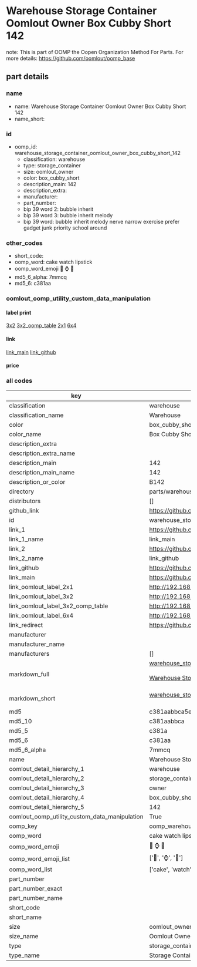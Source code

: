 # Warehouse Storage Container Oomlout Owner Box Cubby Short 142  

note: This is part of OOMP the Oopen Organization Method For Parts. For more details: https://github.com/oomlout/oomp_base

##  part details
  







### name
* name: Warehouse Storage Container Oomlout Owner Box Cubby Short 142
* name_short: 
### id
* oomp_id: warehouse_storage_container_oomlout_owner_box_cubby_short_142
  * classification: warehouse
  * type: storage_container
  * size: oomlout_owner
  * color: box_cubby_short
  * description_main: 142
  * description_extra: 
  * manufacturer: 
  * part_number: 
  * bip 39 word 2: bubble inherit
  * bip 39 word 3: bubble inherit melody
  * bip 39 word: bubble inherit melody nerve narrow exercise prefer gadget junk priority school around

### other_codes
* short_code: 
* oomp_word: cake watch lipstick
* oomp_word_emoji :cake: :watch: :lipstick:
* md5_6_alpha: 7mmcq
* md5_6: c381aa






### oomlout_oomp_utility_custom_data_manipulation
#### label print
[3x2](http://192.168.1.245:1112/?label=oomp%207mmcq)
[3x2_oomp_table](http://192.168.1.108:1112/?label=oomp%207mmcq)
[2x1](http://192.168.1.242:1112/?label=oomp%207mmcq)
[6x4](http://192.168.1.55:1112/?label=oomp%207mmcq)    

#### link

[link_main](https://github.com/oomlout/oomlout_oomp_version_1_messy/tree/main/parts/warehouse_storage_container_oomlout_owner_box_cubby_short_142) [link_github](https://github.com/oomlout/oomlout_oomp_version_1_messy/tree/main/parts/warehouse_storage_container_oomlout_owner_box_cubby_short_142)                             

#### price







### all codes 
| key | value |  
| --- | --- |  
| classification | warehouse |  
| classification_name | Warehouse |  
| color | box_cubby_short |  
| color_name | Box Cubby Short |  
| description_extra |  |  
| description_extra_name |  |  
| description_main | 142 |  
| description_main_name | 142 |  
| description_or_color | B142 |  
| directory | parts/warehouse_storage_container_oomlout_owner_box_cubby_short_142 |  
| distributors | [] |  
| github_link | https://github.com/oomlout/oomlout_oomp_part_src/tree/main/parts/warehouse_storage_container_oomlout_owner_box_cubby_short_142 |  
| id | warehouse_storage_container_oomlout_owner_box_cubby_short_142 |  
| link_1 | https://github.com/oomlout/oomlout_oomp_version_1_messy/tree/main/parts/warehouse_storage_container_oomlout_owner_box_cubby_short_142 |  
| link_1_name | link_main |  
| link_2 | https://github.com/oomlout/oomlout_oomp_version_1_messy/tree/main/parts/warehouse_storage_container_oomlout_owner_box_cubby_short_142 |  
| link_2_name | link_github |  
| link_github | https://github.com/oomlout/oomlout_oomp_version_1_messy/tree/main/parts/warehouse_storage_container_oomlout_owner_box_cubby_short_142 |  
| link_main | https://github.com/oomlout/oomlout_oomp_version_1_messy/tree/main/parts/warehouse_storage_container_oomlout_owner_box_cubby_short_142 |  
| link_oomlout_label_2x1 | http://192.168.1.242:1112/?label=oomp%207mmcq |  
| link_oomlout_label_3x2 | http://192.168.1.245:1112/?label=oomp%207mmcq |  
| link_oomlout_label_3x2_oomp_table | http://192.168.1.108:1112/?label=oomp%207mmcq |  
| link_oomlout_label_6x4 | http://192.168.1.55:1112/?label=oomp%207mmcq |  
| link_redirect | https://github.com/oomlout/oomlout_oomp_version_1_messy/tree/main/parts/warehouse_storage_container_oomlout_owner_box_cubby_short_142 |  
| manufacturer |  |  
| manufacturer_name |  |  
| manufacturers | [] |  
| markdown_full | [warehouse_storage_container_oomlout_owner_box_cubby_short_142](none)<br>[](none)<br>[Warehouse Storage Container Oomlout Owner Box Cubby Short 142](none)<br><br> |  
| markdown_short | [warehouse_storage_container_oomlout_owner_box_cubby_short_142](none)<br><br> |  
| md5 | c381aabbca5eb5393d498947151cf0ea |  
| md5_10 | c381aabbca |  
| md5_5 | c381a |  
| md5_6 | c381aa |  
| md5_6_alpha | 7mmcq |  
| name | Warehouse Storage Container Oomlout Owner Box Cubby Short 142 |  
| oomlout_detail_hierarchy_1 | warehouse |  
| oomlout_detail_hierarchy_2 | storage_container |  
| oomlout_detail_hierarchy_3 | owner |  
| oomlout_detail_hierarchy_4 | box_cubby_short |  
| oomlout_detail_hierarchy_5 | 142 |  
| oomlout_oomp_utility_custom_data_manipulation | True |  
| oomp_key | oomp_warehouse_storage_container_oomlout_owner_box_cubby_short_142 |  
| oomp_word | cake watch lipstick |  
| oomp_word_emoji | :cake: :watch: :lipstick: |  
| oomp_word_emoji_list | [':cake:', ':watch:', ':lipstick:'] |  
| oomp_word_list | ['cake', 'watch', 'lipstick'] |  
| part_number |  |  
| part_number_exact |  |  
| part_number_name |  |  
| short_code |  |  
| short_name |  |  
| size | oomlout_owner |  
| size_name | Oomlout Owner |  
| type | storage_container |  
| type_name | Storage Container |  
